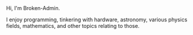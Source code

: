 <title>TechLog</title>
Hi, I'm Broken-Admin. 

I enjoy programming, tinkering with hardware, astronomy, various physics fields, mathematics, and other topics relating to those.

